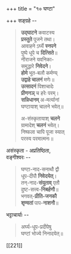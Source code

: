 +++
title = "१० घण्टा"

+++
सङ्ग्रहे --

> **उद्घाटने** कवाटस्य  
**प्रस्तुते** पूजने तथा।  
आवाहने ऽर्घ्ये **स्नपने**  
पुष्पे धूपे च **दित्सिते**॥  
नीराजने यवनिका-  
समुद्धारे **निवेदने**।  
**होमे** भूत-बलौ कर्मण्य्  
**उद्वाहे चालनं** मणेः॥  
**उत्सादनं** पिशाचादेः  
**प्रीणनञ्** च हरेः परम्।  
**सन्निधानम्** अ-मर्त्यानां  
घण्टायाश् चालने भवेत्॥
>
> अ-संस्कृतायाश् **चलने**  
ग्रामादेश् **चलनं** भवेत्।  
निष्फला चापि पूजा स्यात्  
परस्य परमात्मनः॥

असंस्कृता - अप्रतिष्ठिता,  
वङ्गीश्वरः --

> घण्टा-नाद-सनाथौ द्वौ  
धूप-दीपौ **निवेदयेत्**।  
तन्-नाद-**संयुताव्** एतौ  
दुष्ट-सत्त्व-**निबर्हणौ**॥  
भगवत्-**प्रीति-जनकौ**  
**शृण्वतां** पाप-**नाशनौ**॥


भट्टाचार्याः --

> अर्घ्य-धूप-प्रदीपेषु  
घण्टां भोज्ये निनादयेत्॥

[[221]]
